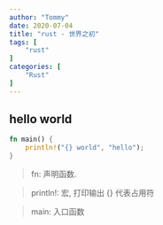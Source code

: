```yaml
---
author: "Tommy"
date: 2020-07-04
title: "rust - 世界之初"
tags: [
    "rust"
]
categories: [
    "Rust"
]
---
```


## hello world

```rust
fn main() {
    println!("{} world", "hello");
}
```

> fn: 声明函数.

> println!: 宏, 打印输出 {} 代表占用符

> main: 入口函数